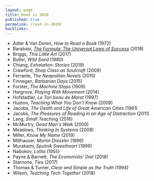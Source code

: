 ```yaml
---
layout: page
title: Read in 2020
published: true
permalink: /read-in-2020/
backlinks: 
---
```


* Adler & Van Doren, _How to Read a Book_ (1972) 
* Barabási, _<a id="barabasi-the-formula" class="internal-link" href="/barabasi-the-formula/">The Formula: The Universal Laws of Success</a>_ (2018) 
* Briggs, _This Little Art_ (2017) 
* Butler, _Wild Seed_ (1980) 
* Chiang, _Exhalation: Stories_ (2019) 
* Crawford, _Shop Class as Soulcraft_ (2009) 
* Ferrante, _The Neapolitan Novels_ (2015) 
* Finnegan, _Barbarian Days_ (2015) 
* Forster, _The Machine Stops_ (1909) 
* Hargrove, _Playing With Movement_ (2014) 
* Hofstadter, _Le Ton beau de Marot_ (1997) 
* Huston, _Teaching What You Don't Know_ (2009) 
* Jacobs, _The Death and Life of Great American Cities_ (1961) 
* Jacobs, _The Pleasures of Reading in an Age of Distraction_ (2011) 
* Lang, _Small Teaching_ (2016) 
* McMurtry, _Dead Man's Walk_ (2000) 
* Meadows, _Thinking In Systems_ (2008) 
* Miller, _Know My Name_ (2019) 
* Millhauser, _Martin Dressler_ (1996) 
* Murakami, _Sputnik Sweetheart_ (1999) 
* Nabokov, _Lolita_ (1955) 
* Payne & Barnett, _The Economists' Diet_ (2018) 
* Starnone, _Ties_ (2017) 
* Thomas & Turner, _Clear and Simple as the Truth_ (1994) 
* Wilson, _Teaching Tech Together_ (2018) 

